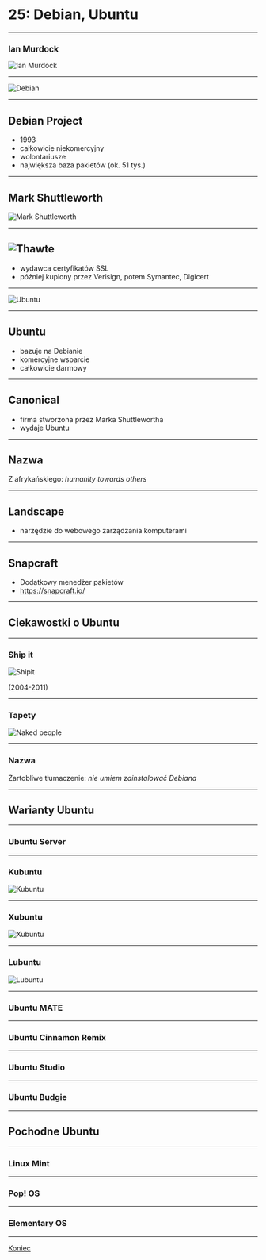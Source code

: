# 25: Debian, Ubuntu

------
## Ian Murdock

![Ian Murdock](img/ian-murdock.jpg) <!-- .element: style="height: 60vh;" -->
<style> #ian-murdock { font-size: 1.2em; } </style>

---
<!-- .slide: data-background="#eee" -->
![Debian](img/debian.png)

---
<!-- .slide: data-autofragments -->
## Debian Project

- 1993
- całkowicie niekomercyjny
- wolontariusze
- największa baza pakietów (ok. 51 tys.)

------
## Mark Shuttleworth

![Mark Shuttleworth](img/mark-shuttleworth.jpg) <!-- .element: style="height: 60vh;" -->

---
<!-- .slide: data-autofragments -->
## ![Thawte](img/thawte.png)

- wydawca certyfikatów SSL
- później kupiony przez Verisign, potem Symantec, Digicert

---
<!-- .slide: data-background="#eee" -->
![Ubuntu](img/ubuntu.png)

---
<!-- .slide: data-autofragments -->
## Ubuntu

- bazuje na Debianie
- komercyjne wsparcie
- całkowicie darmowy

---
<!-- .slide: data-autofragments -->
## Canonical

- firma stworzona przez Marka Shuttlewortha
- wydaje Ubuntu

---
## Nazwa

Z afrykańskiego: *humanity towards others*

---
## Landscape

- narzędzie do webowego zarządzania komputerami

---
## Snapcraft

- Dodatkowy menedżer pakietów
- <https://snapcraft.io/>

------
## Ciekawostki o Ubuntu
---
### Ship it

![Shipit](img/shipit.jpg)

(2004-2011)

---
### Tapety

![Naked people](img/ubuntu-naked-people.png)

---
### Nazwa

Żartobliwe tłumaczenie: *nie umiem zainstalować Debiana*

------
## Warianty Ubuntu

---
### Ubuntu Server

---
### Kubuntu

![Kubuntu](img/kubuntu-kde.png)

---
### Xubuntu

![Xubuntu](img/xubuntu-xfce.png)

---
### Lubuntu

![Lubuntu](img/lubuntu.png)

---
### Ubuntu MATE

---
### Ubuntu Cinnamon Remix

---
### Ubuntu Studio

---
### Ubuntu Budgie

------
## Pochodne Ubuntu

---
### Linux Mint

---
### Pop! OS

---
### Elementary OS

------
[Koniec](./)
